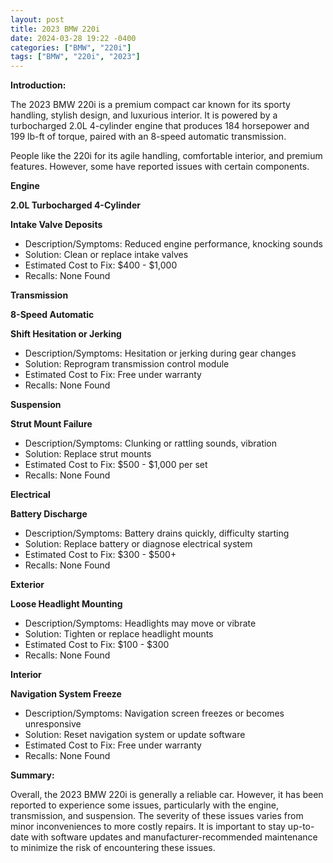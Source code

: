 ```yaml
---
layout: post
title: 2023 BMW 220i
date: 2024-03-28 19:22 -0400
categories: ["BMW", "220i"]
tags: ["BMW", "220i", "2023"]
---
```

**Introduction:**

The 2023 BMW 220i is a premium compact car known for its sporty handling, stylish design, and luxurious interior. It is powered by a turbocharged 2.0L 4-cylinder engine that produces 184 horsepower and 199 lb-ft of torque, paired with an 8-speed automatic transmission.

People like the 220i for its agile handling, comfortable interior, and premium features. However, some have reported issues with certain components.

**Engine**

**2.0L Turbocharged 4-Cylinder**

**Intake Valve Deposits**
* Description/Symptoms: Reduced engine performance, knocking sounds
* Solution: Clean or replace intake valves
* Estimated Cost to Fix: $400 - $1,000
* Recalls: None Found

**Transmission**

**8-Speed Automatic**

**Shift Hesitation or Jerking**
* Description/Symptoms: Hesitation or jerking during gear changes
* Solution: Reprogram transmission control module
* Estimated Cost to Fix: Free under warranty
* Recalls: None Found

**Suspension**

**Strut Mount Failure**
* Description/Symptoms: Clunking or rattling sounds, vibration
* Solution: Replace strut mounts
* Estimated Cost to Fix: $500 - $1,000 per set
* Recalls: None Found

**Electrical**

**Battery Discharge**
* Description/Symptoms: Battery drains quickly, difficulty starting
* Solution: Replace battery or diagnose electrical system
* Estimated Cost to Fix: $300 - $500+
* Recalls: None Found

**Exterior**

**Loose Headlight Mounting**
* Description/Symptoms: Headlights may move or vibrate
* Solution: Tighten or replace headlight mounts
* Estimated Cost to Fix: $100 - $300
* Recalls: None Found

**Interior**

**Navigation System Freeze**
* Description/Symptoms: Navigation screen freezes or becomes unresponsive
* Solution: Reset navigation system or update software
* Estimated Cost to Fix: Free under warranty
* Recalls: None Found

**Summary:**

Overall, the 2023 BMW 220i is generally a reliable car. However, it has been reported to experience some issues, particularly with the engine, transmission, and suspension. The severity of these issues varies from minor inconveniences to more costly repairs. It is important to stay up-to-date with software updates and manufacturer-recommended maintenance to minimize the risk of encountering these issues.
